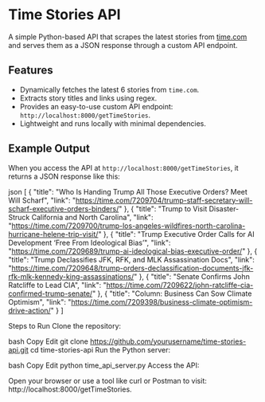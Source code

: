 # Time Stories API

A simple Python-based API that scrapes the latest stories from [time.com](https://time.com) and serves them as a JSON response through a custom API endpoint.

## Features
- Dynamically fetches the latest 6 stories from `time.com`.
- Extracts story titles and links using regex.
- Provides an easy-to-use custom API endpoint: `http://localhost:8000/getTimeStories`.
- Lightweight and runs locally with minimal dependencies.

## Example Output
When you access the API at `http://localhost:8000/getTimeStories`, it returns a JSON response like this:

json
[
    {
        "title": "Who Is Handing Trump All Those Executive Orders? Meet Will Scharf",
        "link": "https://time.com/7209704/trump-staff-secretary-will-scharf-executive-orders-binders/"
    },
    {
        "title": "Trump to Visit Disaster-Struck California and North Carolina",
        "link": "https://time.com/7209700/trump-los-angeles-wildfires-north-carolina-hurricane-helene-trip-visit/"
    },
    {
        "title": "Trump Executive Order Calls for AI Development ‘Free From Ideological Bias’",
        "link": "https://time.com/7209689/trump-ai-ideological-bias-executive-order/"
    },
    {
        "title": "Trump Declassifies JFK, RFK, and MLK Assassination Docs",
        "link": "https://time.com/7209648/trump-orders-declassification-documents-jfk-rfk-mlk-kennedy-king-assassinations/"
    },
    {
        "title": "Senate Confirms John Ratcliffe to Lead CIA",
        "link": "https://time.com/7209622/john-ratcliffe-cia-confirmed-trump-senate/"
    },
    {
        "title": "Column: Business Can Sow Climate Optimism",
        "link": "https://time.com/7209398/business-climate-optimism-drive-action/"
    }
]

Steps to Run
Clone the repository:

bash
Copy
Edit
git clone https://github.com/yourusername/time-stories-api.git
cd time-stories-api
Run the Python server:

bash
Copy
Edit
python time_api_server.py
Access the API:

Open your browser or use a tool like curl or Postman to visit: http://localhost:8000/getTimeStories.

